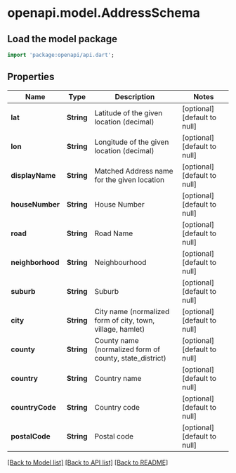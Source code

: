 # openapi.model.AddressSchema

## Load the model package
```dart
import 'package:openapi/api.dart';
```

## Properties
Name | Type | Description | Notes
------------ | ------------- | ------------- | -------------
**lat** | **String** | Latitude of the given location (decimal) | [optional] [default to null]
**lon** | **String** | Longitude of the given location (decimal) | [optional] [default to null]
**displayName** | **String** | Matched Address name for the given location | [optional] [default to null]
**houseNumber** | **String** | House Number | [optional] [default to null]
**road** | **String** | Road Name | [optional] [default to null]
**neighborhood** | **String** | Neighbourhood | [optional] [default to null]
**suburb** | **String** | Suburb | [optional] [default to null]
**city** | **String** | City name (normalized form of city, town, village, hamlet) | [optional] [default to null]
**county** | **String** | County name (normalized form of county, state_district) | [optional] [default to null]
**country** | **String** | Country name | [optional] [default to null]
**countryCode** | **String** | Country code | [optional] [default to null]
**postalCode** | **String** | Postal code | [optional] [default to null]

[[Back to Model list]](../README.md#documentation-for-models) [[Back to API list]](../README.md#documentation-for-api-endpoints) [[Back to README]](../README.md)


